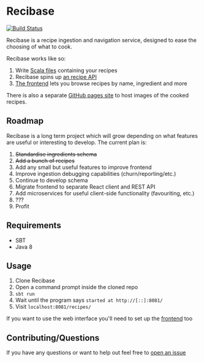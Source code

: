 # Recibase

[![Build Status](https://travis-ci.org/The-Silverwood-Institute/Recibase.svg?branch=master)](https://travis-ci.org/The-Silverwood-Institute/Recibase)

Recibase is a recipe ingestion and navigation service, designed to ease the choosing of what to cook.

Recibase works like so:

1. Write [Scala files][recipes] containing your recipes
2. Recibase spins up [an recipe API][recipe-api]
3. [The frontend][frontend] lets you browse recipes by name, ingredient and more

There is also a separate [GitHub pages site](https://github.com/The-Silverwood-Institute/Recipe-Images/) to host images of the cooked recipes.

## Roadmap

Recibase is a long term project which will grow depending on what features are useful or interesting to develop. The current plan is:

1. ~~Standardise ingredients schema~~
2. ~~Add a bunch of recipes~~
3. Add any small but useful features to improve frontend
4. Improve ingestion debugging capabilities (churn/reporting/etc.)
5. Continue to develop schema
6. Migrate frontend to separate React client and REST API
7. Add microservices for useful client-side functionality (favouriting, etc.)
8. ???
9. Profit

## Requirements

- SBT
- Java 8

## Usage

1. Clone Recibase
2. Open a command prompt inside the cloned repo
3. `sbt run`
4. Wait until the program says `started at http://[::]:8081/`
5. Visit `localhost:8081/recipes/`

If you want to use the web interface you'll need to set up the [frontend][frontend] too

## Contributing/Questions

If you have any questions or want to help out feel free to [open an issue][new-issue]

[recipes]: https://github.com/The-Silverwood-Institute/Recibase/tree/master/src/main/scala/com/herokuapp/recibase/recipes
[recipe-api]: http://recibase-api.herokuapp.com/recipes/
[frontend]: https://github.com/The-Silverwood-Institute/Frontend
[git-submodules]: https://git-scm.com/book/en/v2/Git-Tools-Submodules
[new-issue]: https://github.com/The-Silverwood-Institute/Recibase/issues/new
